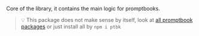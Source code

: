 Core of the library, it contains the main logic for promptbooks.

<!-- TODO: Maybe dont show whole README, just following message -->

> 💡 This package does not make sense by itself, look at [all promptbook packages](#-packages) or just install all by `npm i ptbk`
